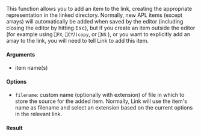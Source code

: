 This function allows you to add an item to the link, creating the appropriate representation in the linked directory. Normally, new APL items (except arrays) will automatically be added when saved by the editor (including closing the editor by hitting <kbd>Esc</kbd>), but if you create an item outside the editor (for example using `⎕FX`, `⎕CY`/`)copy`, or `⎕NS` ), or you want to explicitly add an array to the link, you will need to tell Link to add this item.

#### Arguments

- item name(s)

#### Options

- `filename`: custom name (optionally with extension) of file in which to store the source for the added item. Normally, Link will use the item's name as filename and select an extension based on the current options in the relevant link.

#### Result
